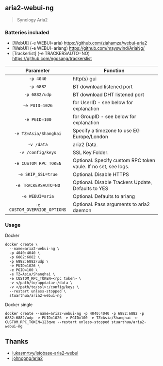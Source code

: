 ## aria2-webui-ng

> Synology Aria2

### Batteries included

* [WebUI] (-e WEBUI=aria) https://github.com/ziahamza/webui-aria2
* [WebUI] (-e WEBUI=ariang) https://github.com/mayswind/AriaNg/
* [Trackerlist] (-e TRACKERSAUTO=NO) https://github.com/ngosang/trackerslist

| Parameter | Function |
| :----: | --- |
| `-p 4040` | http(s) gui |
| `-p 6882` | BT download listened port |
| `-p 6882/udp` | BT download DHT listened port |
| `-e PUID=1026` | for UserID - see below for explanation |
| `-e PGID=100` | for GroupID - see below for explanation |
| `-e TZ=Asia/Shanghai` | Specify a timezone to use EG Europe/London |
| `-v /data` | aria2 Data. |
| `-v /config/keys` | SSL Key Folder. |
| `-e CUSTOM_RPC_TOKEN` | Optional. Specify custom RPC token vaule. If no set, see logs. |
| `-e SKIP_SSL=true` | Optional. Disable HTTPS |
| `-e TRACKERSAUTO=NO` | Optional. Disable Trackers Update, Defaults to YES |
| `-e WEBUI=aria` | Optional. Defaults to ariang |
| `-e CUSTOM_OVERRIDE_OPTIONS` | Optional. Pass arguments to aria2 daemon |

### Usage

Docker

```
docker create \
  --name=aria2-webui-ng \
  -p 4040:4040 \
  -p 6882:6882 \
  -p 6882:6882/udp \
  -e PUID=1026 \
  -e PGID=100 \
  -e TZ=Asia/Shanghai \
  -e CUSTOM_RPC_TOKEN=<rpc token> \
  -v </path/to/appdata>:/data \
  -v </path/to/ssl>:/config/keys \
  --restart unless-stopped \
  stuarthua/aria2-webui-ng
```

Docker single

```
docker create --name=aria2-webui-ng -p 4040:4040 -p 6882:6882 -p 6882:6882/udp -e PUID=1026 -e PGID=100 -e TZ=Asia/Shanghai -e CUSTOM_RPC_TOKEN=123qwe --restart unless-stopped stuarthua/aria2-webui-ng
```

## Thanks

* [lukasmrtvy/lsiobase-aria2-webui](https://github.com/lukasmrtvy/lsiobase-aria2-webui)
* [johngong/aria2](https://registry.hub.docker.com/r/johngong/aria2/)
